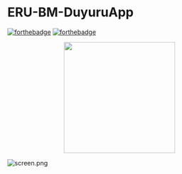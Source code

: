 # ERU-BM-DuyuruApp
[![forthebadge](https://forthebadge.com/images/badges/made-with-python.svg)](http://forthebadge.com)
[![forthebadge](https://forthebadge.com/images/badges/made-with-javascript.svg)](http://forthebadge.com)
<p align="center">
<img src="https://i.imgur.com/MCUb0Jq.png" width="250" height="250" align="center">
</p>

![screen.png](https://i.imgur.com/pEqrMEh.png)
